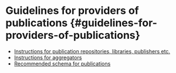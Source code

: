 # Guidelines for providers of publications {#guidelines-for-providers-of-publications}

* [Instructions for publication repositories, libraries, publishers etc.](/guidelines_for_providers_of_publications/instructions_for_publication_repositories_librari.md)
* [Instructions for aggregators](/guidelines_for_providers_of_publications/instructions_for_aggregators.md)
* [Recommended schema for publications](/guidelines_for_providers_of_publications/recommended_schema_for_publications.md)



